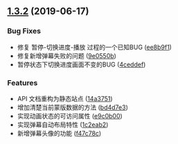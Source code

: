 ## [1.3.2](https://github.com/parksben/barrage/compare/4ceddef...v1.3.2) (2019-06-17)


### Bug Fixes

* 修复 暂停-切换进度-播放 过程的一个已知BUG ([ee8b9f1](https://github.com/parksben/barrage/commit/ee8b9f1))
* 修复新增弹幕失败的问题 ([9e0550b](https://github.com/parksben/barrage/commit/9e0550b))
* 暂停状态下切换进度画面不变的BUG ([4ceddef](https://github.com/parksben/barrage/commit/4ceddef))


### Features

* API 文档重构为静态站点 ([14a3751](https://github.com/parksben/barrage/commit/14a3751))
* 增加清楚当前蒙版数据的方法 ([bd4d7e3](https://github.com/parksben/barrage/commit/bd4d7e3))
* 实现动画状态的可访问属性 ([e9c0b00](https://github.com/parksben/barrage/commit/e9c0b00))
* 实现弹幕自动布局特性 ([1c2eab2](https://github.com/parksben/barrage/commit/1c2eab2))
* 新增弹幕头像的功能 ([f47c78c](https://github.com/parksben/barrage/commit/f47c78c))



